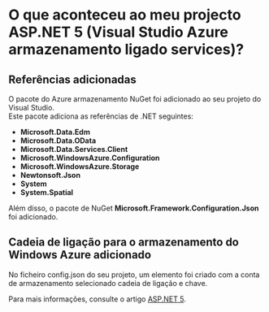 <properties
    pageTitle="O que aconteceu ao meu projecto ASP.NET 5 (Visual Studio ligado serviços) | Armazenamento do Microsoft Azure"
    description="Descreve o que acontece depois de ligar a uma conta de armazenamento Azure num projeto do Visual Studio ASP.NET 5 utilizando o Visual Studio ligado serviços"
    services="storage"
    documentationCenter=""
    authors="TomArcher"
    manager="douge"
    editor=""/>

<tags
    ms.service="storage"
    ms.workload="web"
    ms.tgt_pltfrm="vs-what-happened"
    ms.devlang="na"
    ms.topic="article"
    ms.date="08/15/2016"
    ms.author="tarcher"/>

# <a name="what-happened-to-my-aspnet-5-project-visual-studio-azure-storage-connected-services"></a>O que aconteceu ao meu projecto ASP.NET 5 (Visual Studio Azure armazenamento ligado services)?

## <a name="references-added"></a>Referências adicionadas

O pacote do Azure armazenamento NuGet foi adicionado ao seu projeto do Visual Studio.  
Este pacote adiciona as referências de .NET seguintes:

- **Microsoft.Data.Edm**
- **Microsoft.Data.OData**
- **Microsoft.Data.Services.Client**
- **Microsoft.WindowsAzure.Configuration**
- **Microsoft.WindowsAzure.Storage**
- **Newtonsoft.Json**
- **System**
- **System.Spatial**

Além disso, o pacote de NuGet **Microsoft.Framework.Configuration.Json** foi adicionado.

## <a name="connection-string-for-azure-storage-added"></a>Cadeia de ligação para o armazenamento do Windows Azure adicionado
No ficheiro config.json do seu projeto, um elemento foi criado com a conta de armazenamento selecionado cadeia de ligação e chave.

Para mais informações, consulte o artigo [ASP.NET 5](http://www.asp.net/vnext).
